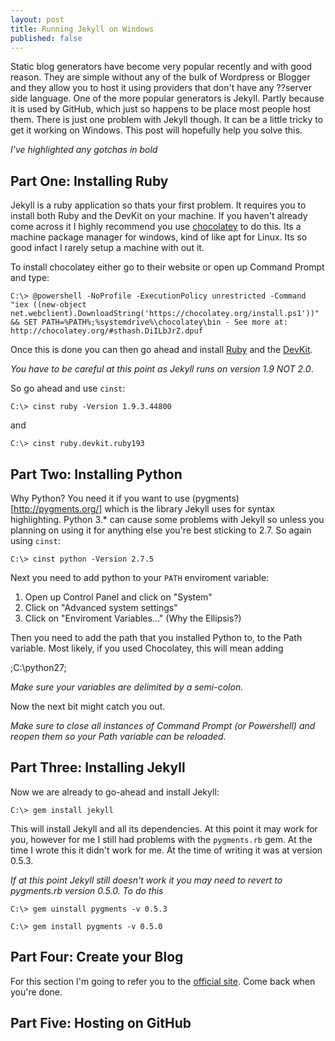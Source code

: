 ```yaml
---
layout: post
title: Running Jekyll on Windows
published: false
---
```


Static blog generators have become very popular recently and with good reason. They are simple without any of the bulk of Wordpress or Blogger and they allow you to host it using providers that don't have any ??server side language. One of the more popular generators is Jekyll. Partly because it is used by GitHub, which just so happens to be place most people host them. There is just one problem with Jekyll though. It can be a little tricky to get it working on Windows. This post will hopefully help you solve this.

_I've highlighted any gotchas in bold_

## Part One: Installing Ruby
Jekyll is a ruby application so thats your first problem. It requires you to install both Ruby and the DevKit on your machine. If you haven't already come across it I highly recommend you use [chocolatey](http://chocolatey.org/) to do this. Its a machine package manager for windows, kind of like apt for Linux. Its so good infact I rarely setup a machine with out it.

To install chocolatey either go to their website or open up Command Prompt and type:

	C:\> @powershell -NoProfile -ExecutionPolicy unrestricted -Command "iex ((new-object net.webclient).DownloadString('https://chocolatey.org/install.ps1'))" && SET PATH=%PATH%;%systemdrive%\chocolatey\bin - See more at: http://chocolatey.org/#sthash.DiILbJrZ.dpuf

Once this is done you can then go ahead and install [Ruby](http://chocolatey.org/packages/ruby) and the [DevKit](http://chocolatey.org/packages/ruby.devkit.ruby193). 

_You have to be careful at this point as Jekyll runs on version 1.9 NOT 2.0_.

So go ahead and use `cinst`:

	C:\> cinst ruby -Version 1.9.3.44800

and 

	C:\> cinst ruby.devkit.ruby193

## Part Two: Installing Python
Why Python? You need it if you want to use (pygments)[http://pygments.org/] which is the library Jekyll uses for syntax highlighting. Python 3.* can cause some problems with Jekyll so unless you planning on using it for anything else you're best sticking to 2.7. So again using `cinst`:
	
	C:\> cinst python -Version 2.7.5

Next you need to add python to your `PATH` enviroment variable:

1. Open up Control Panel and click on "System"
2. Click on "Advanced system settings"
2. Click on "Enviroment Variables..." (Why the Ellipsis?)

Then you need to add the path that you installed Python to, to the Path variable. Most likely, if you used Chocolatey, this will mean adding

;C:\python27;

_Make sure your variables are delimited by a semi-colon._

Now the next bit might catch you out. 

_Make sure to close all instances of Command Prompt (or Powershell) and reopen them so your Path variable can be reloaded._

## Part Three: Installing Jekyll
Now we are already to go-ahead and install Jekyll:

	C:\> gem install jekyll

This will install Jekyll and all its dependencies. At this point it may work for you, however for me I still had problems with the `pygments.rb` gem. At the time I wrote this it didn't work for me. At the time of writing it was at version 0.5.3.

_If at this point Jekyll still doesn't work it you may need to revert to pygments.rb version 0.5.0. To do this_

	C:\> gem uinstall pygments -v 0.5.3

	C:\> gem install pygments -v 0.5.0

## Part Four: Create your Blog
For this section I'm going to refer you to the [official site](http://jekyllrb.com/). Come back when you're done.

## Part Five: Hosting on GitHub

